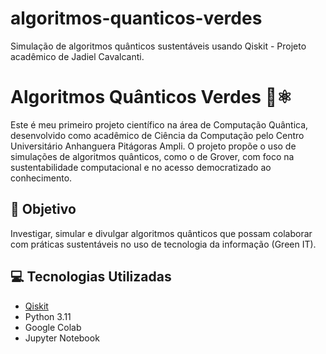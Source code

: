 # algoritmos-quanticos-verdes
Simulação de algoritmos quânticos sustentáveis usando Qiskit - Projeto acadêmico de Jadiel Cavalcanti.
# Algoritmos Quânticos Verdes 🌱⚛️

Este é meu primeiro projeto científico na área de Computação Quântica, desenvolvido como acadêmico de Ciência da Computação pelo Centro Universitário Anhanguera Pitágoras Ampli. O projeto propõe o uso de simulações de algoritmos quânticos, como o de Grover, com foco na sustentabilidade computacional e no acesso democratizado ao conhecimento.

## 📌 Objetivo

Investigar, simular e divulgar algoritmos quânticos que possam colaborar com práticas sustentáveis no uso de tecnologia da informação (Green IT).

## 💻 Tecnologias Utilizadas

- [Qiskit](https://qiskit.org/)
- Python 3.11
- Google Colab
- Jupyter Notebook
                                    
